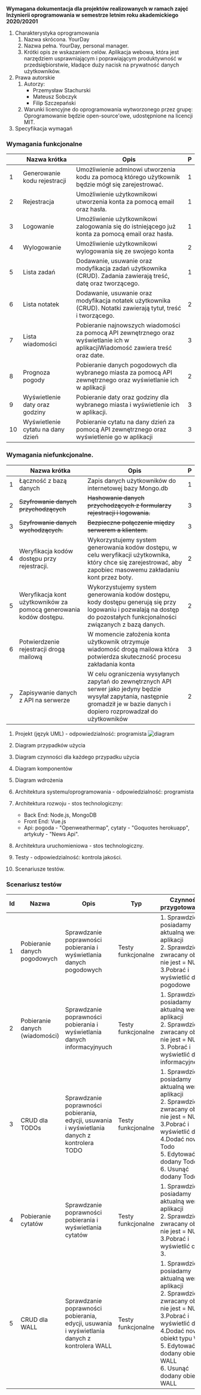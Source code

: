 **Wymagana dokumentacja
dla projektów realizowanych w ramach zajęć
Inżynierii oprogramowania
w semestrze letnim roku akademickiego 2020/20201**

1. Charakterystyka oprogramowania
    1. Nazwa skrócona.
        YourDay
    2. Nazwa pełna.
        YourDay, personal manager.
    3. Krótki opis ze wskazaniem celów.
        Aplikacja webowa, która jest narzędziem usprawniającym i poprawiającym produktywność w przedsiębiorstwie, kładące duży nacisk na prywatność danych użytkowników.
2. Prawa autorskie
    1. Autorzy:
        - Przemysław Stachurski
        - Mateusz Sobczyk
        - Filip Szczepański
    2. Warunki licencyjne do oprogramowania wytworzonego przez grupę:
        Oprogramowanie będzie open-source'owe, udostępnione na licencji MIT.
3. Specyfikacja wymagań
### Wymagania funkcjonalne



|| Nazwa krótka | Opis | P |
| --- | --- | --- | --- |
| 1 | Generowanie kodu rejestracji | Umożliwienie adminowi utworzenia kodu za pomocą którego użytkownik będzie mógł się zarejestrować. | 1 |
| 2 | Rejestracja | Umożliwienie użytkownikowi utworzenia konta za pomocą email oraz hasła. | 1 |
| 3 | Logowanie | Umożliwienie użytkownikowi zalogowania się do istniejącego już konta za pomocą email oraz hasła. | 1 |
| 4 | Wylogowanie | Umożliwienie użytkownikowi wylogowania się ze swojego konta | 2 |
| 5 | Lista zadań | Dodawanie, usuwanie oraz modyfikacja zadań użytkownika (CRUD). Zadania zawierają treść, datę oraz tworzącego. | 1 |
| 6 | Lista notatek | Dodawanie, usuwanie oraz modyfikacja notatek użytkownika (CRUD). Notatki zawierają tytuł, treść i tworzącego. | 2 |
| 7 | Lista wiadomości | Pobieranie najnowszych wiadomości za pomocą API zewnętrznego oraz wyświetlanie ich w aplikacjiWiadomość zawiera treść oraz date. | 3 |
| 8 | Prognoza pogody | Pobieranie danych pogodowych dla wybranego miasta za pomocą API zewnętrznego oraz wyświetlanie ich w aplikacji | 2 |
| 9 | Wyświetlenie daty oraz godziny | Pobieranie daty oraz godziny dla wybranego miasta i wyświetlenie ich w aplikacji. | 3 |
| 10 | Wyświetlenie cytatu na dany dzień | Pobieranie cytatu na dany dzień za pomocą API zewnętrznego oraz wyświetlenie go w aplikacji | 3 |

### Wymagania niefunkcjonalne.

|| Nazwa krótka | Opis | P |
| --- | --- | --- | --- |
| 1 | Łączność z bazą danych| Zapis danych użytkowników do internetowej bazy Mongo.db | 1 |
| 2 |~~Szyfrowanie danych przychodzących~~|~~Hashowanie danych przychodzących z formularzy rejestracji i logowania.~~ | 3 |
| 3 |~~Szyfrowanie danych wychodzących.~~|~~Bezpieczne połączenie między serwerem a klientem.~~ | 3 |
| 4 | Weryfikacja kodów dostępu przy rejestracji.| Wykorzystujemy system generowania kodów dostępu, w celu weryfikacji użytkownika, który chce się zarejestrować, aby zapobiec masowemu zakładaniu kont przez boty. | 2 |
| 5 | Weryfikacja kont użytkowników za pomocą generowania kodów dostępu.| Wykorzystujemy system generowania kodów dostępu, kody dostępu generują się przy logowaniu i pozwalają na dostęp do pozostałych funkcjonalności związanych z bazą danych. | 2 |
| 6 | Potwierdzenie rejestracji drogą mailową | W momencie założenia konta użytkownik otrzymuje wiadomość drogą mailowa która potwierdza skuteczność procesu zakładania konta | 3 |
| 7 | Zapisywanie danych z API na serwerze | W celu ograniczenia wysyłanych zapytań do zewnętrznych API serwer jako jedyny będzie wysyłał zapytania, następnie gromadził je w bazie danych i dopiero rozprowadzał do użytkowników | 2 |


1. Projekt (język UML) - odpowiedzialność: programista
   ![diagram](https://user-images.githubusercontent.com/61236736/119490413-19f49680-bd5d-11eb-8b02-0008f1b9dc58.png)

  1. Diagram przypadków użycia
  2. Diagram czynności dla każdego przypadku użycia
  3. Diagram komponentów
  4. Diagram wdrożenia
2. Architektura systemu/oprogramowania - odpowiedzialność: programista
  1. Architektura rozwoju - stos technologiczny:
        - Back End: Node.js, MongoDB
        - Front End: Vue.js
        - Api: pogoda - "Openweathermap", cytaty - "Goquotes herokuapp", artykuły - "News Api". 

  2. Architektura uruchomieniowa - stos technologiczny.
3. Testy - odpowiedzialność: kontrola jakości.
  1. Scenariusze testów.
### Scenariusz testów

| Id | Nazwa | Opis | Typ | Czynności przygotowawcze | Czynności końcowe |
| --- | --- | --- | --- | --- | --- |
| 1 | Pobieranie danych pogodowych | Sprawdzanie poprawności pobierania i wyświetlania danych pogodowych | Testy funkcjonalne | 1. Sprawdzić czy posiadamy aktualną wersję aplikacji <br /> 2. Sprawdzić czy zwracany obiekt nie jest = NULL <br /> 3.Pobrać i wyświetlić dane pogodowe | brak |
| 2 | Pobieranie danych (wiadomości) | Sprawdzanie poprawności pobierania i wyświetlania danych informacyjnyuch | Testy funkcjonalne | 1. Sprawdzić czy posiadamy aktualną wersję aplikacji <br /> 2. Sprawdzić czy zwracany obiekt nie jest = NULL <br /> 3. Pobrać i wyświetlić dane informacyjne | brak |
| 3 | CRUD dla TODOs | Sprawdzanie poprawności pobierania, edycji, usuwania i wyświetlania danych z kontrolera TODO | Testy funkcjonalne | 1. Sprawdzić czy posiadamy aktualną wersję aplikacji <br /> 2. Sprawdzić czy zwracany obiekt nie jest = NULL <br /> 3.Pobrać i wyświetlić dane  <br /> 4.Dodać nowy Todo <br /> 5. Edytować dodany Todo <br /> 6. Usunąć dodany Todo | Upewnić się, czy obiekt został usunięty z bazy danych. |
| 4 | Pobieranie cytatów | Sprawdzanie poprawności pobierania i wyświetlania cytatów | Testy funkcjonalne | 1. Sprawdzić czy posiadamy aktualną wersję aplikacji <br /> 2. Sprawdzić czy zwracany obiekt nie jest = NULL <br /> 3.Pobrać i wyświetlić cytaty 3. | brak |
| 5 | CRUD dla WALL | Sprawdzanie poprawności pobierania, edycji, usuwania i wyświetlania danych z kontrolera WALL | Testy funkcjonalne | 1. Sprawdzić czy posiadamy aktualną wersję aplikacji <br /> 2. Sprawdzić czy zwracany obiekt nie jest = NULL <br /> 3.Pobrać i wyświetlić dane  <br /> 4.Dodać nowy obiekt typu WALL <br /> 5. Edytować dodany obiekt WALL <br /> 6. Usunąć dodany obiekt WALL | Upewnić się, czy obiekt został usunięty z bazy danych. |
